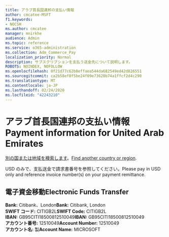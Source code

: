 ```yaml
---
title: アラブ首長国連邦の支払い情報
author: cmcatee-MSFT
f1.keywords:
- NOCSH
ms.author: cmcatee
manager: mnirkhe
audience: Admin
ms.topic: reference
ms.service: o365-administration
ms.collection: Adm_Commerce_Pay
localization_priority: Normal
description: サブスクリプションを支払う送金先について説明します。
ROBOTS: NOINDEX, NOFOLLOW
ms.openlocfilehash: 0f21d77c62b8effaea544da682549ed42d826551
ms.sourcegitcommit: ca2b58ef8f5be24f09e73620b74a1ffcf2d4c290
ms.translationtype: MT
ms.contentlocale: ja-JP
ms.lasthandoff: 02/24/2020
ms.locfileid: "42243210"
---
```

# <a name="payment-information-for-united-arab-emirates"></a><span data-ttu-id="cf3ec-103">アラブ首長国連邦の支払い情報</span><span class="sxs-lookup"><span data-stu-id="cf3ec-103">Payment information for United Arab Emirates</span></span>

<span data-ttu-id="cf3ec-104">[別の国または地域を検索します](../billing-and-payments/pay-for-your-subscription.md)。</span><span class="sxs-lookup"><span data-stu-id="cf3ec-104">[Find another country or region](../billing-and-payments/pay-for-your-subscription.md).</span></span>

<span data-ttu-id="cf3ec-105">USD のみで、支払送金で請求書番号を参照してください。</span><span class="sxs-lookup"><span data-stu-id="cf3ec-105">Please pay in USD only and reference invoice number(s) on your payment remittance.</span></span>

## <a name="electronic-funds-transfer"></a><span data-ttu-id="cf3ec-106">電子資金移動</span><span class="sxs-lookup"><span data-stu-id="cf3ec-106">Electronic Funds Transfer</span></span>

<span data-ttu-id="cf3ec-107">**Bank:** Citibank、London</span><span class="sxs-lookup"><span data-stu-id="cf3ec-107">**Bank:** Citibank, London</span></span>  
<span data-ttu-id="cf3ec-108">**SWIFT コード:** CITIGB2L</span><span class="sxs-lookup"><span data-stu-id="cf3ec-108">**SWIFT Code:** CITIGB2L</span></span>  
<span data-ttu-id="cf3ec-109">**IBAN:** GB95CITI18500812510049</span><span class="sxs-lookup"><span data-stu-id="cf3ec-109">**IBAN:** GB95CITI18500812510049</span></span>  
<span data-ttu-id="cf3ec-110">**アカウント番号:** 12510049</span><span class="sxs-lookup"><span data-stu-id="cf3ec-110">**Account Number:** 12510049</span></span>  
<span data-ttu-id="cf3ec-111">**アカウント名:** 製</span><span class="sxs-lookup"><span data-stu-id="cf3ec-111">**Account Name:** MICROSOFT</span></span>  